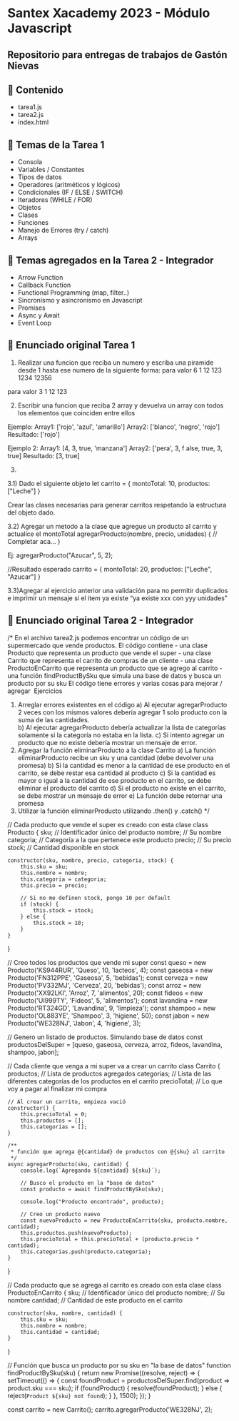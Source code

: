 # Santex Xacademy 2023 - Módulo Javascript
## Repositorio para entregas de trabajos de Gastón Nievas

## 🔹 Contenido
- tarea1.js
- tarea2.js
- index.html

## 🔸 Temas de la Tarea 1
- Consola
- Variables / Constantes
- Tipos de datos
- Operadores (aritméticos y lógicos)
- Condicionales (IF / ELSE / SWITCH)
- Iteradores (WHILE / FOR)
- Objetos
- Clases
- Funciones
- Manejo de Errores (try / catch)
- Arrays

## 🔸 Temas agregados en la Tarea 2 - Integrador
- Arrow Function
- Callback Function
- Functional Programming (map, filter..)
- Sincronismo y asincronismo en Javascript
- Promises
- Async y Await
- Event Loop

## 🔹 Enunciado original Tarea 1
1) Realizar una funcion que reciba un numero y escriba una piramide desde 1 hasta ese numero de la siguiente forma:
para valor 6
1
12
123
1234
12356

para valor 3
1
12
123

2) Escribir una funcion que reciba 2 array y devuelva un array con todos los elementos que coinciden entre ellos

Ejemplo:
Array1: ['rojo', 'azul', 'amarillo']
Array2: ['blanco', 'negro', 'rojo']
Resultado: ['rojo']

Ejemplo 2:
Array1: [4, 3, true, 'manzana']
Array2: ['pera', 3, f alse, true, 3, true]
Resultado: [3, true]

3)
3.1) Dado el siguiente objeto
let carrito = {
    montoTotal: 10,
    productos: ["Leche"]
}

Crear las clases necesarias para generar carritos respetando la estructura del objeto dado.

3.2) Agregar un metodo a la clase que agregue un producto al carrito y actualice el montoTotal
agregarProducto(nombre, precio, unidades) {
    // Completar aca...
}

Ej:
agregarProducto("Azucar", 5, 2);

//Resultado esperado
carrito = {
    montoTotal: 20,
    productos: ["Leche", "Azucar"]
}

3.3)Agregar al ejercicio anterior una validación para no permitir duplicados e imprimir un mensaje si el item ya existe “ya existe xxx con yyy unidades”

## 🔹 Enunciado original Tarea 2 - Integrador
/*
En el archivo tarea2.js podemos encontrar un código de un supermercado que vende productos.
El código contiene 
    - una clase Producto que representa un producto que vende el super
    - una clase Carrito que representa el carrito de compras de un cliente
    - una clase ProductoEnCarrito que representa un producto que se agrego al carrito
    - una función findProductBySku que simula una base de datos y busca un producto por su sku
El código tiene errores y varias cosas para mejorar / agregar
​
Ejercicios
1) Arreglar errores existentes en el código
    a) Al ejecutar agregarProducto 2 veces con los mismos valores debería agregar 1 solo producto con la suma de las cantidades.    
    b) Al ejecutar agregarProducto debería actualizar la lista de categorías solamente si la categoría no estaba en la lista.
    c) Si intento agregar un producto que no existe debería mostrar un mensaje de error.
​
2) Agregar la función eliminarProducto a la clase Carrito
    a) La función eliminarProducto recibe un sku y una cantidad (debe devolver una promesa)
    b) Si la cantidad es menor a la cantidad de ese producto en el carrito, se debe restar esa cantidad al producto
    c) Si la cantidad es mayor o igual a la cantidad de ese producto en el carrito, se debe eliminar el producto del carrito
    d) Si el producto no existe en el carrito, se debe mostrar un mensaje de error
    e) La función debe retornar una promesa
​
3) Utilizar la función eliminarProducto utilizando .then() y .catch()
*/

// Cada producto que vende el super es creado con esta clase
class Producto {
    sku;            // Identificador único del producto
    nombre;         // Su nombre
    categoria;      // Categoría a la que pertenece este producto
    precio;         // Su precio
    stock;          // Cantidad disponible en stock

    constructor(sku, nombre, precio, categoria, stock) {
        this.sku = sku;
        this.nombre = nombre;
        this.categoria = categoria;
        this.precio = precio;

        // Si no me definen stock, pongo 10 por default
        if (stock) {
            this.stock = stock;
        } else {
            this.stock = 10;
        }
    }
}

// Creo todos los productos que vende mi super
const queso = new Producto('KS944RUR', 'Queso', 10, 'lacteos', 4);
const gaseosa = new Producto('FN312PPE', 'Gaseosa', 5, 'bebidas');
const cerveza = new Producto('PV332MJ', 'Cerveza', 20, 'bebidas');
const arroz = new Producto('XX92LKI', 'Arroz', 7, 'alimentos', 20);
const fideos = new Producto('UI999TY', 'Fideos', 5, 'alimentos');
const lavandina = new Producto('RT324GD', 'Lavandina', 9, 'limpieza');
const shampoo = new Producto('OL883YE', 'Shampoo', 3, 'higiene', 50);
const jabon = new Producto('WE328NJ', 'Jabon', 4, 'higiene', 3);

// Genero un listado de productos. Simulando base de datos
const productosDelSuper = [queso, gaseosa, cerveza, arroz, fideos, lavandina, shampoo, jabon];

// Cada cliente que venga a mi super va a crear un carrito
class Carrito {
    productos;      // Lista de productos agregados
    categorias;     // Lista de las diferentes categorías de los productos en el carrito
    precioTotal;    // Lo que voy a pagar al finalizar mi compra

    // Al crear un carrito, empieza vació
    constructor() {
        this.precioTotal = 0;
        this.productos = [];
        this.categorias = [];
    }

    /**
     * función que agrega @{cantidad} de productos con @{sku} al carrito
     */
    async agregarProducto(sku, cantidad) {
        console.log(`Agregando ${cantidad} ${sku}`);

        // Busco el producto en la "base de datos"
        const producto = await findProductBySku(sku);

        console.log("Producto encontrado", producto);

        // Creo un producto nuevo
        const nuevoProducto = new ProductoEnCarrito(sku, producto.nombre, cantidad);
        this.productos.push(nuevoProducto);
        this.precioTotal = this.precioTotal + (producto.precio * cantidad);
        this.categorias.push(producto.categoria);
    }
}

// Cada producto que se agrega al carrito es creado con esta clase
class ProductoEnCarrito {
    sku;       // Identificador único del producto
    nombre;    // Su nombre
    cantidad;  // Cantidad de este producto en el carrito

    constructor(sku, nombre, cantidad) {
        this.sku = sku;
        this.nombre = nombre;
        this.cantidad = cantidad;
    }
}

// Función que busca un producto por su sku en "la base de datos"
function findProductBySku(sku) {
    return new Promise((resolve, reject) => {
        setTimeout(() => {
            const foundProduct = productosDelSuper.find(product => product.sku === sku);
            if (foundProduct) {
                resolve(foundProduct);
            } else {
                reject(`Product ${sku} not found`);
            }
        }, 1500);
    });
}

const carrito = new Carrito();
carrito.agregarProducto('WE328NJ', 2);
